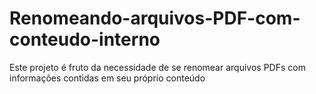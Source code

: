# Renomeando-arquivos-PDF-com-conteudo-interno
Este projeto é fruto da necessidade de se renomear arquivos PDFs com informações contidas em seu próprio conteúdo
